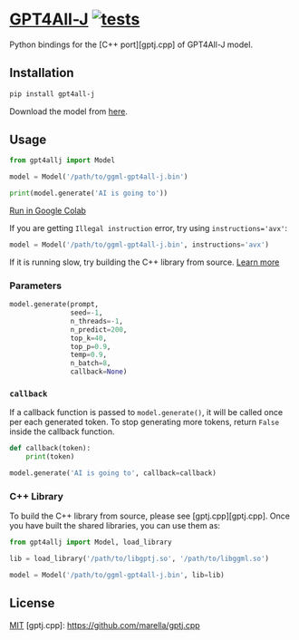 # [GPT4All-J](https://github.com/marella/gpt4all-j) [![tests](https://github.com/marella/gpt4all-j/actions/workflows/tests.yml/badge.svg)](https://github.com/marella/gpt4all-j/actions/workflows/tests.yml)

Python bindings for the [C++ port][gptj.cpp] of GPT4All-J model.

## Installation

```sh
pip install gpt4all-j
```

Download the model from [here](https://gpt4all.io/models/ggml-gpt4all-j.bin).

## Usage

```py
from gpt4allj import Model

model = Model('/path/to/ggml-gpt4all-j.bin')

print(model.generate('AI is going to'))
```

[Run in Google Colab](https://colab.research.google.com/drive/1bd38-i1Qlx6_MvJyCTJOy7t8eHSNnqAx)

If you are getting `Illegal instruction` error, try using `instructions='avx'`:

```py
model = Model('/path/to/ggml-gpt4all-j.bin', instructions='avx')
```

If it is running slow, try building the C++ library from source. [Learn more](https://github.com/marella/gpt4all-j#c-library)

### Parameters

```py
model.generate(prompt,
               seed=-1,
               n_threads=-1,
               n_predict=200,
               top_k=40,
               top_p=0.9,
               temp=0.9,
               n_batch=8,
               callback=None)
```

### `callback`

If a callback function is passed to `model.generate()`, it will be called once per each generated token. To stop generating more tokens, return `False` inside the callback function.

```py
def callback(token):
    print(token)

model.generate('AI is going to', callback=callback)
```

### C++ Library

To build the C++ library from source, please see [gptj.cpp][gptj.cpp]. Once you have built the shared libraries, you can use them as:

```py
from gpt4allj import Model, load_library

lib = load_library('/path/to/libgptj.so', '/path/to/libggml.so')

model = Model('/path/to/ggml-gpt4all-j.bin', lib=lib)
```

## License

[MIT](https://github.com/marella/gpt4all-j/blob/main/LICENSE)
[gptj.cpp]: https://github.com/marella/gptj.cpp

